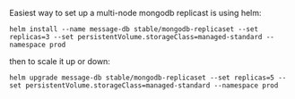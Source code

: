 Easiest way to set up a multi-node mongodb replicast is using helm:
```
helm install --name message-db stable/mongodb-replicaset --set replicas=3 --set persistentVolume.storageClass=managed-standard --namespace prod
```

then to scale it up or down:
```
helm upgrade message-db stable/mongodb-replicaset --set replicas=5 --set persistentVolume.storageClass=managed-standard --namespace prod
```
